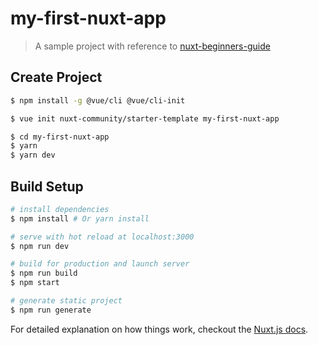 # my-first-nuxt-app

> A sample project with reference to [nuxt-beginners-guide](https://github.com/potato4d/nuxt-beginners-guide)

## Create Project

```bash
$ npm install -g @vue/cli @vue/cli-init

$ vue init nuxt-community/starter-template my-first-nuxt-app

$ cd my-first-nuxt-app
$ yarn
$ yarn dev
```

## Build Setup

``` bash
# install dependencies
$ npm install # Or yarn install

# serve with hot reload at localhost:3000
$ npm run dev

# build for production and launch server
$ npm run build
$ npm start

# generate static project
$ npm run generate
```

For detailed explanation on how things work, checkout the [Nuxt.js docs](https://github.com/nuxt/nuxt.js).

